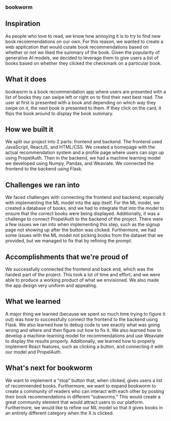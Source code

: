 ### bookworm
## Inspiration
As people who love to read, we know how annoying it is to try to find new book recommendations on our own. For this reason, we wanted to create a web application that would curate book recommendations based on whether or not we liked the summary of the book. Given the popularity of generative AI models, we decided to leverage them to give users a list of books based on whether they clicked the checkmark on a particular book.

## What it does
bookworm is a book recommendation app where users are presented with a list of books they can swipe left or right on to find their next best read. The user at first is presented with a book and depending on which way they swipe on it, the next book is presented to them. If they click on the card, it flips the book around to display the book summary.

## How we built it
We split our project into 2 parts: frontend and backend. The frontend used JavaScript, ReactJS, and HTML/CSS. We created a homepage with the actual recommendation system and a profile page where users can sign up using PropelAuth. Then in the backend, we had a machine learning model we developed using Numpy, Pandas, and Weaviate. We connected the frontend to the backend using Flask. 

## Challenges we ran into
We faced challenges with connecting the frontend and backend, especially with implementing the ML model into the app itself. For the ML model, we created a database of books, and we had to integrate that into the model to ensure that the correct books were being displayed. Additionally, it was a challenge to connect PropelAuth to the backend of the project. There were a few issues we ran into when implementing this step, such as the signup page not showing up after the button was clicked. Furthermore, we had some issues with the ML model not picking books from the dataset that we provided, but we managed to fix that by refining the prompt.

## Accomplishments that we're proud of
We successfully connected the frontend and back end, which was the hardest part of the project. This took a lot of time and effort, and we were able to produce a working product of what we envisioned. We also made the app design very uniform and appealing. 

## What we learned
A major thing we learned (because we spent so much time trying to figure it out) was how to successfully connect the frontend to the backend using Flask. We also learned how to debug code to see exactly what was going wrong and where and then figure out how to fix it. We also learned how to develop a machine-learning model for recommendations and use Weaviate to display the results properly. Additionally, we learned how to properly implement React features, such as clicking a button, and connecting it with our model and PropelAuth.

## What's next for bookworm
We want to implement a “stop” button that, when clicked, gives users a list of recommended books. Furthermore, we want to expand bookworm to create a community of readers who can interact with each other by posting their book recommendations in different “subworms.” This would create a great community element that would attract users to our platform. Furthermore, we would like to refine our ML model so that it gives books in an entirely different category when the X is clicked.
